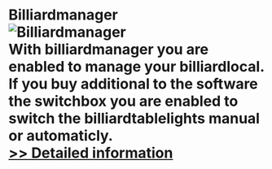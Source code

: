 # Billiardmanager<br />![Billiardmanager](https://mycommerce.akamaized.net/api/pimages/P132582/BIG/132582.GIF)<br />With billiardmanager you are enabled to manage your billiardlocal. If you buy additional to the software the switchbox you are enabled to switch the billiardtablelights manual or automaticly.<br />[>> Detailed information](https://secure.shareit.com/shareit/product.html?productid=132582&affiliateid=200057808)